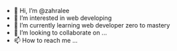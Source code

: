 - 👋 Hi, I’m @zahralee
- 👀 I’m interested in web developing
- 🌱 I’m currently learning web developer zero to mastery
- 💞️ I’m looking to collaborate on ...
- 📫 How to reach me ...

<!---
zahralee/zahralee is a ✨ special ✨ repository because its `README.md` (this file) appears on your GitHub profile.
You can click the Preview link to take a look at your changes.
--->
